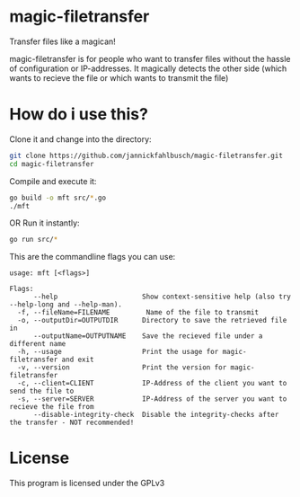 # magic-filetransfer
Transfer files like a magican!

magic-filetransfer is for people who want to transfer files without the hassle
of configuration or IP-addresses. It magically detects the other side (which
wants to recieve the file or which wants to transmit the file)

# How do i use this?
Clone it and change into the directory:
```sh
git clone https://github.com/jannickfahlbusch/magic-filetransfer.git
cd magic-filetransfer
```

Compile and execute it:
```sh
go build -o mft src/*.go
./mft
```
OR
Run it instantly:
```sh
go run src/*
```


This are the commandline flags you can use:
```
usage: mft [<flags>]

Flags:
      --help                     Show context-sensitive help (also try --help-long and --help-man).
  -f, --fileName=FILENAME         Name of the file to transmit
  -o, --outputDir=OUTPUTDIR      Directory to save the retrieved file in
      --outputName=OUTPUTNAME    Save the recieved file under a different name
  -h, --usage                    Print the usage for magic-filetransfer and exit
  -v, --version                  Print the version for magic-filetransfer
  -c, --client=CLIENT            IP-Address of the client you want to send the file to
  -s, --server=SERVER            IP-Address of the server you want to recieve the file from
      --disable-integrity-check  Disable the integrity-checks after the transfer - NOT recommended!

```

# License
This program is licensed under the GPLv3
